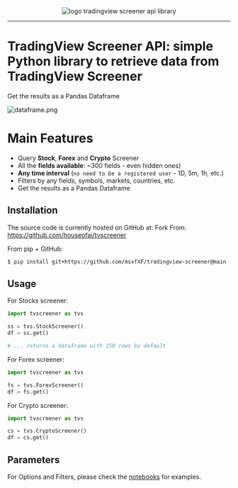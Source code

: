 <div align="center">
  <img alt="logo tradingview screener api library" src="https://raw.githubusercontent.com/houseofai/tvscreener/main/.github/img/logo-tradingview-screener-api.png"><br>
</div>

-----------------

# TradingView Screener API: simple Python library to retrieve data from TradingView Screener
Get the results as a Pandas Dataframe

![dataframe.png](https://github.com/houseofai/tvscreener/blob/main/.github/img/dataframe.png?raw=true)

# Main Features

- Query **Stock**, **Forex** and **Crypto** Screener
- All the **fields available**: ~300 fields - even hidden ones)
- **Any time interval** (`no need to be a registered user` - 1D, 5m, 1h, etc.)
- Filters by any fields, symbols, markets, countries, etc.
- Get the results as a Pandas Dataframe

## Installation

The source code is currently hosted on GitHub at:
Fork From: https://github.com/houseofai/tvscreener

From pip + GitHub:

```sh
$ pip install git+https://github.com/msxfXF/tradingview-screener@main
```

## Usage

For Stocks screener:

```python
import tvscreener as tvs

ss = tvs.StockScreener()
df = ss.get()

# ... returns a dataframe with 150 rows by default
``` 

For Forex screener:

```python
import tvscreener as tvs

fs = tvs.ForexScreener()
df = fs.get()
```

For Crypto screener:

```python
import tvscreener as tvs

cs = tvs.CryptoScreener()
df = cs.get()
```

## Parameters

For Options and Filters, please check the [notebooks](https://github.com/houseofai/tvscreener/tree/main/notebooks) for
examples.